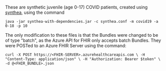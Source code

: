 These are synthetic juvenile (age 0-17) COVID patients, created using [synthea](https://github.com/synthetichealth/synthea), using the command

`java -jar synthea-with-dependencies.jar -c synthea.conf -m covid19 -a 0-18 -p 10`

The only modification to these files is that the Bundles were changed to be of type "batch", as the Azure API for FHIR only accepts batch Bundles.
They were POSTed to an Azure FHIR Server using the command: 

`curl -X POST https://<FHIR-SERVER>.azurehealthcareapis.com \
  -H "Content-Type: application/json" \
  -H "Authorization: Bearer $token" \
  -d @<FHIR_BUNDLE>.json`


